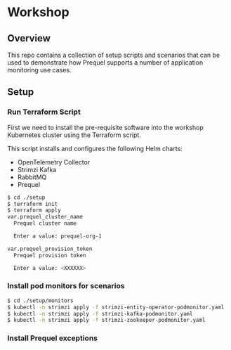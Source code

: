 # Workshop

## Overview

This repo contains a collection of setup scripts and scenarios that can be used to demonstrate how Prequel supports a number of application monitoring use cases.  

## Setup

### Run Terraform Script

First we need to install the pre-requisite software into the workshop Kubernetes cluster using the Terraform script.

This script installs and configures the following Helm charts:

* OpenTelemetry Collector
* Strimzi Kafka
* RabbitMQ
* Prequel

```bash
$ cd ./setup
$ terraform init
$ terraform apply
var.prequel_cluster_name
  Prequel cluster name

  Enter a value: prequel-org-1

var.prequel_provision_token
  Prequel provision token

  Enter a value: <XXXXXX>
```

### Install pod monitors for scenarios

```bash
$ cd ./setup/monitors
$ kubectl -n strimzi apply -f strimzi-entity-operator-podmonitor.yaml
$ kubectl -n strimzi apply -f strimzi-kafka-podmonitor.yaml
$ kubectl -n strimzi apply -f strimzi-zookeeper-podmonitor.yaml
```

### Install Prequel exceptions
